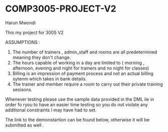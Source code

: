 # COMP3005-PROJECT-V2

Harun Mwondi

This my project for 3005 V2

ASSUMPTIONS :

1. The number of trainers , admin_staff and rooms  are all predetermined meaning they don't change.
2. The hours capable of working in a day  are limited to ( morning , afternoon, evening and night for trainers and no night for classes)
3. Billing is an impression of payment process and not an actual billing sytenm which takes in bank details.
4. The trainer and member require a room to carry out their private training sesisons.

Whenever testing please use the sample data provided in the DML ile in order fo ryou to have an easier time testing so you do not violate any additional constraints I may have had to set.

The link to the demonstartion can be found below, otherwise it will be submitted as well .

